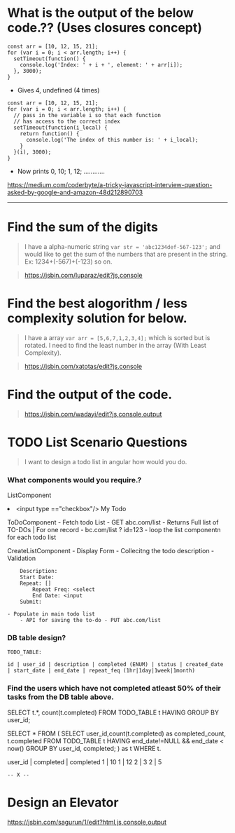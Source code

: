 
# What is the output of the below code.?? (Uses closures concept)

```
const arr = [10, 12, 15, 21];
for (var i = 0; i < arr.length; i++) {
  setTimeout(function() {
    console.log('Index: ' + i + ', element: ' + arr[i]);
  }, 3000);
}
```
- Gives 4, undefined (4 times)


```
const arr = [10, 12, 15, 21];
for (var i = 0; i < arr.length; i++) {
  // pass in the variable i so that each function 
  // has access to the correct index
  setTimeout(function(i_local) {
    return function() {
      console.log('The index of this number is: ' + i_local);
    }
  }(i), 3000);
}
```
- Now prints 0, 10; 1, 12; ............

https://medium.com/coderbyte/a-tricky-javascript-interview-question-asked-by-google-and-amazon-48d212890703

---

# Find the sum of the digits
> I have a alpha-numeric string `var str = 'abc1234def-567-123';` and would like to get the sum of the numbers that are present in the string. Ex: 1234+(-567)+(-123) so on.

> https://jsbin.com/luparaz/edit?js,console

# Find the best alogorithm / less complexity solution for below.
> I have a array `var arr = [5,6,7,1,2,3,4];` which is sorted but is rotated. I need to find the least number in the array (With Least Complexity).

> https://jsbin.com/xatotas/edit?js,console

# Find the output of the code.
> https://jsbin.com/wadayi/edit?js,console,output


# TODO List Scenario Questions
> I want to design a todo list in angular how would you do.

### What components would you require.?
ListComponent 
	<li>
		<input type	=="checkbox"/>
		<span>My Todo</span>
	</li>


ToDoComponent
	- Fetch todo List - GET abc.com/list - Returns Full list of TO-DOs | For one record - bc.com/list ? id=123
	- loop the list componentn for each todo list

CreateListComponent
	- Display Form - Collecitng the todo description
		- Validation

		Description: 
		Start Date: 
		Repeat: []
			Repeat Freq: <select
			End Date: <input 
		Submit:

	- Populate in main todo list
		- API for saving the to-do - PUT abc.com/list

### DB table design?

	TODO_TABLE:
  
	id | user_id | description | completed (ENUM) | status | created_date | start_date | end_date | repeat_feq (1hr|1day|1week|1month)

### Find the users which have not completed atleast 50% of their tasks from the DB table above.

SELECT t.*, count(t.completed) FROM TODO_TABLE t
	HAVING 
  GROUP BY user_id;

SELECT * FROM
(
SELECT user_id,count(t.completed) as completed_count, t.completed FROM TODO_TABLE t
	HAVING end_date!=NULL && end_date < now()
	GROUP BY user_id, completed;
) as t
WHERE t.


user_id | completed | completed
1 | 10
1 | 12
2 | 3
2 | 5

    -- X --

# Design an Elevator
https://jsbin.com/sagurun/1/edit?html,js,console,output






